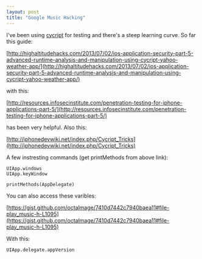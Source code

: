 ```yaml
---
layout: post
title: "Google Music Hacking"
---
```


I've been using [cycript](http://www.cycript.org/) for testing and there's a steep learning curve. So far this guide: 

[http://highaltitudehacks.com/2013/07/02/ios-application-security-part-5-advanced-runtime-analysis-and-manipulation-using-cycript-yahoo-weather-app/](http://highaltitudehacks.com/2013/07/02/ios-application-security-part-5-advanced-runtime-analysis-and-manipulation-using-cycript-yahoo-weather-app/)

with this: 

[http://resources.infosecinstitute.com/penetration-testing-for-iphone-applications-part-5/](http://resources.infosecinstitute.com/penetration-testing-for-iphone-applications-part-5/)

has been very helpful. Also this: 

[http://iphonedevwiki.net/index.php/Cycript_Tricks](http://iphonedevwiki.net/index.php/Cycript_Tricks)

A few instresting commands (get printMethods from above link): 

```
UIApp.windows
UIApp.keyWindow
```

```
printMethods(AppDelegate)
```

You can also access these varibles: 

[https://gist.github.com/octalmage/7410d7442c7940baea11#file-play_music-h-L1095](https://gist.github.com/octalmage/7410d7442c7940baea11#file-play_music-h-L1095)

With this: 

```
UIApp.delegate.appVersion
```
